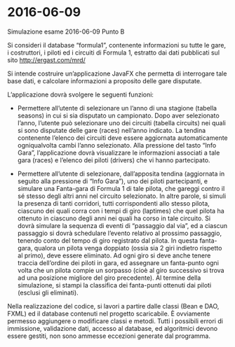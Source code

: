 # 2016-06-09
Simulazione esame 2016-06-09 Punto B

Si consideri il database “formula1”, contenente informazioni su tutte le gare, i costruttori, i piloti ed i circuiti di Formula 1, estratto dai dati pubblicati sul sito http://ergast.com/mrd/

Si intende costruire un’applicazione JavaFX che permetta di interrogare tale base dati, e calcolare informazioni a proposito delle gare disputate.

L’applicazione dovrà svolgere le seguenti funzioni:

* Permettere all’utente di selezionare un l’anno di una stagione (tabella seasons) in cui si sia disputato un campionato. Dopo aver selezionato l’anno, l’utente può selezionare uno dei circuiti (tabella circuits) nei quali si sono disputate delle gare (races) nell’anno indicato. La tendina contenente l’elenco dei circuiti deve essere aggiornata automaticamente ogniqualvolta cambi l’anno selezionato. Alla pressione del tasto “Info Gara”, l’applicazione dovrà visualizzare le informazioni associati a tale gara (races) e l’elenco dei piloti (drivers) che vi hanno partecipato.

* Permettere all’utente di selezionare, dall’apposita tendina (aggiornata in seguito alla pressione di “Info Gara”), uno dei piloti partecipanti, e simulare una Fanta-gara di Formula 1 di tale pilota, che gareggi contro il sé stesso degli altri anni nel circuito selezionato. In altre parole, si simuli la presenza di tanti corridori, tutti corrispondenti allo stesso pilota, ciascuno dei quali corra con i tempi di giro (laptimes) che quel pilota ha ottenuto in ciascuno degli anni nei quali ha corso in tale circuito. Si dovrà simulare la sequenza di eventi di “passaggio dal via”, ed a ciascun passaggio si dovrà schedulare l’evento relativo al prossimo passaggio, tenendo conto del tempo di giro registrato dal pilota. In questa fanta-gara, qualora un pilota venga doppiato (ossia sia 2 giri indietro rispetto al primo), deve essere eliminato. Ad ogni giro si deve anche tenere traccia dell’ordine dei piloti in gara, ed assegnare un fanta-punto ogni volta che un pilota compie un sorpasso (cioè al giro successivo si trova ad una posizione migliore del giro precedente). Al termine della simulazione, si stampi la classifica dei fanta-punti ottenuti dai piloti (esclusi gli eliminati).

Nella realizzazione del codice, si lavori a partire dalle classi (Bean e DAO, FXML) ed il database contenuti nel progetto scaricabile. È ovviamente permesso aggiungere o modificare classi e metodi.
Tutti i possibili errori di immissione, validazione dati, accesso al database, ed algoritmici devono essere gestiti, non sono ammesse eccezioni generate dal programma.
